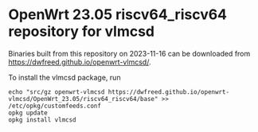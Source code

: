 OpenWrt 23.05 riscv64_riscv64 repository for vlmcsd
========

Binaries built from this repository on 2023-11-16 can be downloaded from <https://dwfreed.github.io/openwrt-vlmcsd/>.

To install the vlmcsd package, run

```
echo "src/gz openwrt-vlmcsd https://dwfreed.github.io/openwrt-vlmcsd/OpenWrt_23.05/riscv64_riscv64/base" >> /etc/opkg/customfeeds.conf
opkg update
opkg install vlmcsd
```
